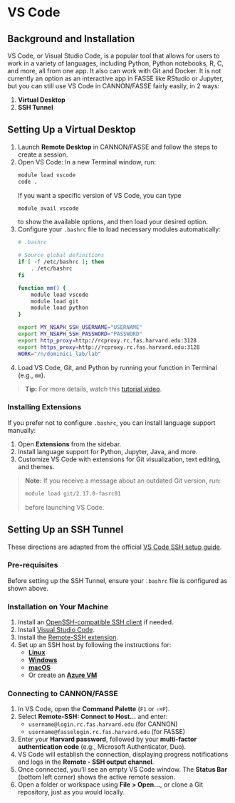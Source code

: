 # VS Code

## Background and Installation
VS Code, or Visual Studio Code, is a popular tool that allows for users to work in a variety of languages, including Python, Python notebooks, R, C, and more, all from one app.
It also can work with Git and Docker. It is not currently an option as an interactive app in FASSE like RStudio or Jupyter, but you can still use VS Code in CANNON/FASSE fairly easily, in 2 ways: 

1. **Virtual Desktop**  
2. **SSH Tunnel**  

## Setting Up a Virtual Desktop  

1. Launch **Remote Desktop** in CANNON/FASSE and follow the steps to create a session.  
2. Open VS Code: In a new Terminal window, run:  
   ```bash
   module load vscode
   code .
   ```  
   If you want a specific version of VS Code, you can type 
   ```bash
   module avail vscode
   ```
    to show the available options, and then load your desired option.
3. Configure your `.bashrc` file to load necessary modules automatically:  
   ```bash
   # .bashrc

   # Source global definitions
   if [ -f /etc/bashrc ]; then
       . /etc/bashrc
   fi

   function mm() {
       module load vscode 
       module load git
       module load python
   } 

   export MY_NSAPH_SSH_USERNAME="USERNAME"
   export MY_NSAPH_SSH_PASSWORD="PASSWORD"
   export http_proxy=http://rcproxy.rc.fas.harvard.edu:3128
   export https_proxy=http://rcproxy.rc.fas.harvard.edu:3128
   WORK="/n/dominici_lab/lab"
   ```  
4. Load VS Code, Git, and Python by running your function in Terminal (e.g., `mm`).  

> **Tip:** For more details, watch this [tutorial video](https://harvard.zoom.us/rec/play/Mu7_kI9FOmEnKsZrhZ-9AB8opY0ou_biKTUon6xu7aSBdcyAd_atViYGXcCurJr9DeBvlZoWj-fBJWtH.OsgEPAqi2glckinb?continueMode=true).  

### Installing Extensions  
If you prefer not to configure `.bashrc`, you can install language support manually:  
1. Open **Extensions** from the sidebar.  
2. Install language support for Python, Jupyter, Java, and more.  
3. Customize VS Code with extensions for Git visualization, text editing, and themes.  

> **Note:** If you receive a message about an outdated Git version, run:  
> ```bash
> module load git/2.17.0-fasrc01
> ```  
> before launching VS Code.  

## Setting Up an SSH Tunnel  

These directions are adapted from the official [VS Code SSH setup guide](https://code.visualstudio.com/docs/remote/ssh).  

### Pre-requisites  
Before setting up the SSH Tunnel, ensure your `.bashrc` file is configured as shown above.  

### Installation on Your Machine  
1. Install an [OpenSSH-compatible SSH client](https://code.visualstudio.com/docs/remote/troubleshooting#_installing-a-supported-ssh-client) if needed.  
2. Install [Visual Studio Code](https://code.visualstudio.com/).  
3. Install the [Remote-SSH extension](https://marketplace.visualstudio.com/items?itemName=ms-vscode-remote.remote-ssh).  
4. Set up an SSH host by following the instructions for:  
   - **[Linux](https://code.visualstudio.com/docs/remote/troubleshooting#_installing-a-supported-ssh-server)**  
   - **[Windows](https://learn.microsoft.com/en-us/windows-server/administration/openssh/openssh_install_firstuse?tabs=gui&pivots=windows-server-2025)**  
   - **[macOS](https://support.apple.com/guide/mac-help/allow-a-remote-computer-to-access-your-mac-mchlp1066/mac)**  
   - Or create an **[Azure VM](https://learn.microsoft.com/en-us/azure/virtual-machines/linux/quick-create-portal?tabs=ubuntu)**  


### Connecting to CANNON/FASSE  
1. In VS Code, open the **Command Palette** (`F1` or `⇧⌘P`).  
2. Select **Remote-SSH: Connect to Host...** and enter:  
   - `username@login.rc.fas.harvard.edu` (for CANNON)  
   - `username@fasselogin.rc.fas.harvard.edu` (for FASSE)  
3. Enter your **Harvard password**, followed by your **multi-factor authentication code** (e.g., Microsoft Authenticator, Duo).  
4. VS Code will establish the connection, displaying progress notifications and logs in the **Remote - SSH output channel**.  
5. Once connected, you’ll see an empty VS Code window. The **Status Bar** (bottom left corner) shows the active remote session.  
6. Open a folder or workspace using **File > Open...**, or clone a Git repository, just as you would locally.  